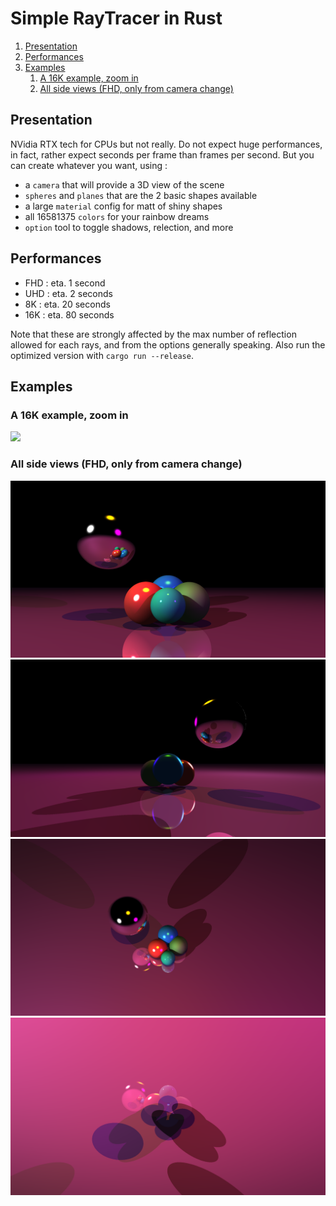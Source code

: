 # Simple RayTracer in Rust

1. [Presentation](#presentation)
2. [Performances](#performances)
3. [Examples](#examples)
   1. [A 16K example, zoom in](#a-16k-example-zoom-in)
   2. [All side views (FHD, only from camera change)](#all-side-views-fhd-only-from-camera-change)

## Presentation

NVidia RTX tech for CPUs but not really. Do not expect huge performances, in fact, rather expect seconds per frame than frames per second. But you can create whatever you want, using :

* a ``camera`` that will provide a 3D view of the scene
* ``spheres`` and ``planes`` that are the 2 basic shapes available
* a large ``material`` config for matt of shiny shapes
* all 16581375 ``colors`` for your rainbow dreams
* ``option`` tool to toggle shadows, relection, and more

## Performances

* FHD : eta. 1 second
* UHD : eta. 2 seconds
* 8K : eta. 20 seconds
* 16K : eta. 80 seconds

Note that these are strongly affected by the max number of reflection allowed for each rays, and from the options generally speaking. Also run the optimized version with ``cargo run --release``.

## Examples

### A 16K example, zoom in

<img src="examples/[16K][16.10]result.png">

### All side views (FHD, only from camera change)

<img src="examples/front.png">
<img src="examples/back.png">
<img src="examples/top.png">
<img src="examples/bottom.png">
